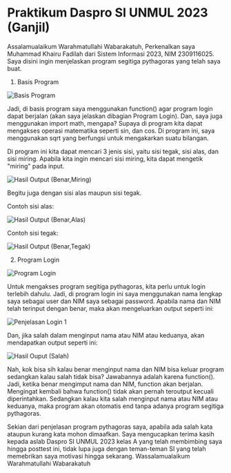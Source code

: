 # Praktikum Daspro SI UNMUL 2023 (Ganjil)
Assalamualaikum Warahmatullahi Wabarakatuh,
Perkenalkan saya Muhammad Khairu Fadilah dari Sistem Informasi 2023, NIM 2309116025.
Saya disini ingin menjelaskan program segitiga pythagoras yang telah saya buat.

1. Basis Program

![Basis Program](https://github.com/KhairuFadilah/Praktikum_Daspro/assets/144750627/92ada15f-74bb-4ba6-afca-77554190a9bc)

Jadi, di basis program saya menggunakan function() agar program login dapat berjalan (akan saya jelaskan dibagian Program Login).
Dan, saya juga menggunakan import math, mengapa? Supaya di program kita dapat mengakses operasi matematika seperti sin, dan cos.
Di program ini, saya menggunakan sqrt yang berfungsi untuk mengakarkan suatu bilangan.

Di program ini kita dapat mencari 3 jenis sisi, yaitu sisi tegak, sisi alas, dan sisi miring.
Apabila kita ingin mencari sisi miring, kita dapat mengetik "miring" pada input.

![Hasil Output (Benar,Miring)](https://github.com/KhairuFadilah/Praktikum_Daspro/assets/144750627/de46e493-9b52-45bc-bd55-7a0194e10e01)

Begitu juga dengan sisi alas maupun sisi tegak.

Contoh sisi alas:

![Hasil Output (Benar,Alas)](https://github.com/KhairuFadilah/Praktikum_Daspro/assets/144750627/e31fa9df-dc38-4f45-b2ed-d1f0bff27962)

Contoh sisi tegak:

![Hasil Output (Benar,Tegak)](https://github.com/KhairuFadilah/Praktikum_Daspro/assets/144750627/084079d2-c265-4560-816e-282ff8291e99)


2. Program Login

![Program Login](https://github.com/KhairuFadilah/Praktikum_Daspro/assets/144750627/414a2c8d-b2a0-43c4-a22b-c215a2f1fc6b)

Untuk mengakses program segitiga pythagoras, kita perlu untuk login terlebih dahulu.
Jadi, di program login ini saya menggunakan nama lengkap saya sebagai user dan NIM saya sebagai password.
Apabila nama dan NIM telah terinput dengan benar, maka akan mengeluarkan output seperti ini:

![Penjelasan Login 1](https://github.com/KhairuFadilah/Praktikum_Daspro/assets/144750627/1af81b62-6375-4e23-8ebe-1265e63e5561)

Dan, jika salah dalam menginput nama atau NIM atau keduanya, akan mendapatkan output seperti ini:

![Hasil Ouput (Salah)](https://github.com/KhairuFadilah/Praktikum_Daspro/assets/144750627/421ec8c5-be1e-4e5a-b6de-28a4aaa9f504)

Nah, kok bisa sih kalau benar menginput nama dan NIM bisa keluar program sedangkan kalau salah tidak bisa?
Jawabannya adalah karena function(). Jadi, ketika benar mengimput nama dan NIM, function akan berjalan.
Mengingat kembali bahwa function() tidak akan pernah teroutput kecuali diperintahkan.
Sedangkan kalau kita salah menginput nama atau NIM atau keduanya, maka program akan otomatis end tanpa adanya program segitiga pythagoras.

Sekian dari penjelasan program pythagoras saya, apabila ada salah kata ataupun kurang kata mohon dimaafkan. Saya mengucapkan terima kasih kepada aslab Daspro SI UNMUL 2023 kelas A yang telah membimbing saya hingga posttest ini, tidak lupa juga dengan teman-teman SI yang telah memebrikan saya motivasi hingga sekarang. Wassalamualaikum Warahmatullahi Wabarakatuh
